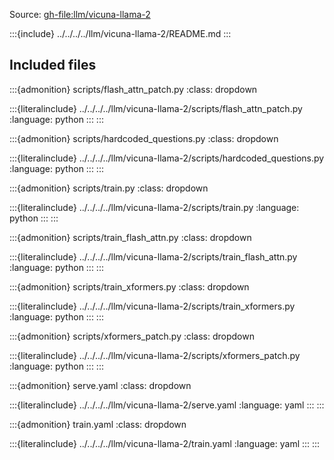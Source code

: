 Source: <gh-file:llm/vicuna-llama-2>

:::{include} ../../../../llm/vicuna-llama-2/README.md
:::

## Included files

:::{admonition} scripts/flash_attn_patch.py
:class: dropdown

:::{literalinclude} ../../../../llm/vicuna-llama-2/scripts/flash_attn_patch.py
:language: python
:::
:::

:::{admonition} scripts/hardcoded_questions.py
:class: dropdown

:::{literalinclude} ../../../../llm/vicuna-llama-2/scripts/hardcoded_questions.py
:language: python
:::
:::

:::{admonition} scripts/train.py
:class: dropdown

:::{literalinclude} ../../../../llm/vicuna-llama-2/scripts/train.py
:language: python
:::
:::

:::{admonition} scripts/train_flash_attn.py
:class: dropdown

:::{literalinclude} ../../../../llm/vicuna-llama-2/scripts/train_flash_attn.py
:language: python
:::
:::

:::{admonition} scripts/train_xformers.py
:class: dropdown

:::{literalinclude} ../../../../llm/vicuna-llama-2/scripts/train_xformers.py
:language: python
:::
:::

:::{admonition} scripts/xformers_patch.py
:class: dropdown

:::{literalinclude} ../../../../llm/vicuna-llama-2/scripts/xformers_patch.py
:language: python
:::
:::

:::{admonition} serve.yaml
:class: dropdown

:::{literalinclude} ../../../../llm/vicuna-llama-2/serve.yaml
:language: yaml
:::
:::

:::{admonition} train.yaml
:class: dropdown

:::{literalinclude} ../../../../llm/vicuna-llama-2/train.yaml
:language: yaml
:::
:::

